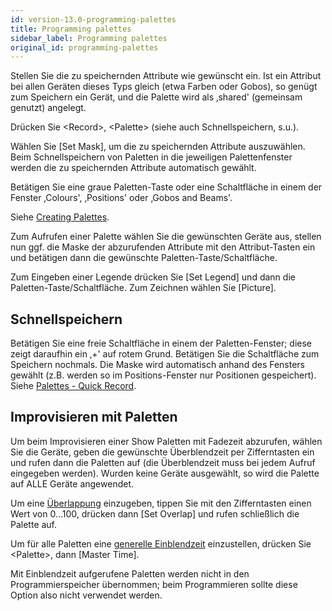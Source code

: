 ```yaml
---
id: version-13.0-programming-palettes
title: Programming palettes
sidebar_label: Programming palettes
original_id: programming-palettes
---
```


Stellen Sie die zu speichernden Attribute wie gewünscht ein. Ist ein
Attribut bei allen Geräten dieses Typs gleich (etwa Farben oder
Gobos), so genügt zum Speichern ein Gerät, und die Palette wird als
‚shared' (gemeinsam genutzt) angelegt.

Drücken Sie \<Record\>, \<Palette\> (siehe auch Schnellspeichern, s.u.).

Wählen Sie \[Set Mask\], um die zu speichernden Attribute auszuwählen.
Beim Schnell­speichern von Paletten in die jeweiligen Palettenfenster
werden die zu speichernden Attribute automatisch gewählt.

Betätigen Sie eine graue Paletten-Taste oder eine Schaltfläche in einem
der Fenster ‚Colours', ‚Positions' oder ‚Gobos and Beams'.

Siehe [Creating Palettes](../palettes/creating-palettes.md).

Zum Aufrufen einer Palette wählen Sie die gewünschten Geräte aus,
stellen nun ggf. die Maske der abzurufenden Attribute mit den
Attribut-Tasten ein und betätigen dann die gewünschte
Paletten-Taste/Schaltfläche.

Zum Eingeben einer Legende drücken Sie \[Set Legend\] und dann die
Paletten-Taste/Schaltfläche. Zum Zeichnen wählen Sie \[Picture\].

## Schnellspeichern

Betätigen Sie eine freie Schaltfläche in einem der Paletten-Fenster;
diese zeigt daraufhin ein ‚+' auf rotem Grund. Betätigen Sie die
Schaltfläche zum Speichern nochmals. Die Maske wird automatisch anhand
des Fensters gewählt (z.B. werden so im Positions-Fenster nur Positionen
gespeichert). Siehe [Palettes - Quick Record](../palettes/creating-palettes.md#quick-record).

## Improvisieren mit Paletten

Um beim Improvisieren einer Show Paletten mit Fadezeit abzurufen, wählen
Sie die Geräte, geben die gewünschte Überblendzeit per
Zifferntasten ein und rufen dann die Paletten auf (die Überblendzeit
muss bei jedem Aufruf eingegeben werden). Wurden keine Geräte
ausgewählt, so wird die Palette auf ALLE Geräte angewendet.

Um eine [Überlappung](../palettes/timing-with-palettes.md#manual-fixture-overlap-when-recalling-palettes) einzugeben, tippen Sie mit den Zifferntasten einen
Wert von 0...100, drücken dann \[Set Overlap\] und rufen schließlich
die Palette auf.

Um für alle Paletten eine [generelle Einblendzeit](../palettes/timing-with-palettes.md#master-time-for-palettes) einzustellen, drücken
Sie \<Palette\>, dann \[Master Time\].

Mit Einblendzeit aufgerufene Paletten werden nicht in den
Programmierspeicher übernommen; beim Programmieren sollte diese Option
also nicht verwendet werden.
